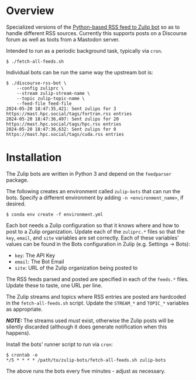 # Overview

Specialized versions of the [Python-based RSS feed to Zulip bot](https://github.com/zulip/python-zulip-api/blob/main/zulip/integrations/rss/rss-bot)
so as to handle different RSS sources.  Currently this supports posts on a
Discourse forum as well as toots from a Mastodon server.

Intended to run as a periodic background task, typically via `cron`.

``` shell
$ ./fetch-all-feeds.sh
```

Individual bots can be run the same way the upstream bot is:

``` shell
$ ./discourse-rss-bot \
    --config zuliprc \
    --stream zulip-stream-name \
    --topic zulip-topic-name \
    --feed-file feed-file
2024-05-20 18:47:35,421: Sent zulips for 3 https://mast.hpc.social/tags/fortran.rss entries
2024-05-20 18:47:36,497: Sent zulips for 20 https://mast.hpc.social/tags/hpc.rss entries
2024-05-20 18:47:36,632: Sent zulips for 0 https://mast.hpc.social/tags/cuda.rss entries
```

# Installation

The Zulip bots are written in Python 3 and depend on the `feedparser` package.

The following creates an environment called `zulip-bots` that can run the bots.
Specify a different environment by adding `-n <environment_name>`, if desired.

``` shell
$ conda env create -f environment.yml
```

Each bot needs a Zulip configuration so that it knows where and how to post to a
Zulip organization.  Update each of the `zuliprc.*` files so that the `key`,
`email`, and `site` variables are set correctly.  Each of these variables'
values can be found in the Bots configuration in Zulip (e.g. Settings -> Bots):

* `key`: The API Key
* `email`: The Bot Email
* `site`: URL of the Zulip organization being posted to

The RSS feeds parsed and posted are specified in each of the `feeds.*` files.
Update these to taste, one URL per line.

The Zulip streams and topics where RSS entries are posted are hardcoded in the
`fetch-all-feeds.sh` script.  Update the `STREAM_*` and `TOPIC_*` variables as
appropriate.

***NOTE:*** The streams used *must* exist, otherwise the Zulip posts will be
silently discarded (although it does generate notification when this happens).

Install the bots' runner script to run via `cron`:

``` shell
$ crontab -e
*/5 * * * * /path/to/zulip-bots/fetch-all-feeds.sh zulip-bots
```

The above runs the bots every five minutes - adjust as necessary.

